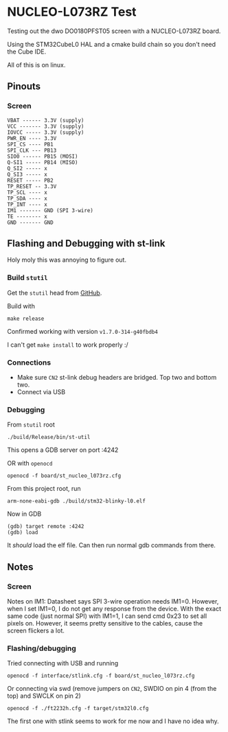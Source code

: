 # NUCLEO-L073RZ Test

Testing out the dwo DO0180PFST05 screen with a NUCLEO-L073RZ board.

Using the STM32CubeL0 HAL and a cmake build chain so you don't need the Cube IDE.

All of this is on linux.

## Pinouts

### Screen

```
VBAT ------ 3.3V (supply)
VCC ------- 3.3V (supply)
IOVCC ----- 3.3V (supply)
PWR_EN ---- 3.3V
SPI_CS ---- PB1
SPI_CLK --- PB13
SIO0 ------ PB15 (MOSI)
Q-SI1 ----- PB14 (MISO)
Q_SI2 ----- x
Q_SI3 ----- x
RESET ----- PB2
TP_RESET -- 3.3V
TP_SCL ---- x
TP_SDA ---- x
TP_INT ---- x
IM1 ------- GND (SPI 3-wire)
TE -------- x
GND ------- GND
```

## Flashing and Debugging with st-link

Holy moly this was annoying to figure out.


### Build `stutil`

Get the `stutil` head from [GitHub](https://github.com/stlink-org/stlink).

Build with

```
make release
```

Confirmed working with version `v1.7.0-314-g40fbdb4`

I can't get `make install` to work properly :/

### Connections

- Make sure `CN2` st-link debug headers are bridged. Top two and bottom two.
- Connect via USB


### Debugging

From `stutil` root

```
./build/Release/bin/st-util
```

This opens a GDB server on port :4242

OR with `openocd`

```
openocd -f board/st_nucleo_l073rz.cfg
```

From this project root, run

```
arm-none-eabi-gdb ./build/stm32-blinky-l0.elf
```

Now in GDB

```
(gdb) target remote :4242
(gdb) load
```

It *should* load the elf file.
Can then run normal gdb commands from there.

## Notes

### Screen

Notes on IM1:
Datasheet says SPI 3-wire operation needs IM1=0.
However, when I set IM1=0, I do not get any response from the device.
With the exact same code (just normal SPI) with IM1=1, I can send cmd 0x23
to set all pixels on.
However, it seems pretty sensitive to the cables, cause the screen
flickers a lot.

### Flashing/debugging

Tried connecting with USB and running

```
openocd -f interface/stlink.cfg -f board/st_nucleo_l073rz.cfg
```

Or connecting via swd (remove jumpers on `CN2`, SWDIO on pin 4 (from the top) and SWCLK on pin 2)

```
openocd -f ./ft2232h.cfg -f target/stm32l0.cfg
```

The first one with stlink seems to work for me now and I have no idea why.

